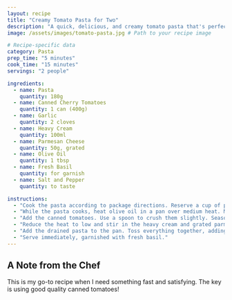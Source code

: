 ```yaml
---
layout: recipe
title: "Creamy Tomato Pasta for Two"
description: "A quick, delicious, and creamy tomato pasta that's perfect for a weeknight dinner for two."
image: /assets/images/tomato-pasta.jpg # Path to your recipe image

# Recipe-specific data
category: Pasta
prep_time: "5 minutes"
cook_time: "15 minutes"
servings: "2 people"

ingredients:
  - name: Pasta
    quantity: 180g
  - name: Canned Cherry Tomatoes
    quantity: 1 can (400g)
  - name: Garlic
    quantity: 2 cloves
  - name: Heavy Cream
    quantity: 100ml
  - name: Parmesan Cheese
    quantity: 50g, grated
  - name: Olive Oil
    quantity: 1 tbsp
  - name: Fresh Basil
    quantity: for garnish
  - name: Salt and Pepper
    quantity: to taste

instructions:
  - "Cook the pasta according to package directions. Reserve a cup of pasta water before draining."
  - "While the pasta cooks, heat olive oil in a pan over medium heat. Mince the garlic and sauté for 1 minute until fragrant."
  - "Add the canned tomatoes. Use a spoon to crush them slightly. Season with salt and pepper and let it simmer for 5-7 minutes."
  - "Reduce the heat to low and stir in the heavy cream and grated parmesan cheese until the sauce is smooth."
  - "Add the drained pasta to the pan. Toss everything together, adding a splash of reserved pasta water if the sauce is too thick."
  - "Serve immediately, garnished with fresh basil."
---
```


## A Note from the Chef

This is my go-to recipe when I need something fast and satisfying. The key is using good quality canned tomatoes!
